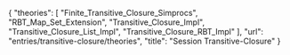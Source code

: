 {
    "theories": [
        "Finite_Transitive_Closure_Simprocs",
        "RBT_Map_Set_Extension",
        "Transitive_Closure_Impl",
        "Transitive_Closure_List_Impl",
        "Transitive_Closure_RBT_Impl"
    ],
    "url": "entries/transitive-closure/theories",
    "title": "Session Transitive-Closure"
}